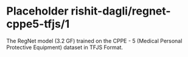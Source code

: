 # Placeholder rishit-dagli/regnet-cppe5-tfjs/1
The RegNet model (3.2 GF) trained on the CPPE - 5 (Medical Personal Protective Equipment) dataset in TFJS Format.

<!-- task: image-object-detection -->
<!-- network-architecture: regnetx -->
<!-- dataset: cppe-5 -->
<!-- fine-tunable: false -->
<!-- license: apache-2.0 -->